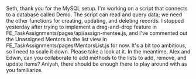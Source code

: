 Seth, thank you for the MySQL setup.
I'm working on a script that connects to a database called Demo. The script can read and query data; we need the other functions for creating, updating, and deleting records. I stopped yesterday after trying to implement a drag-and-drop feature in FE_TaskAssignments/pages/api/assign-mentee.js, and I've commented out the Unassigned Mentors in the list view in FE_TaskAssignments/pages/MentorsList.js for now. It's a bit too ambitious, so I need to scale it down. Please take a look at it.
In the meantime, Alex and Edwin, can you collaborate to add methods to the lists to add, remove, and update items? Aniyah, there should be enough there to play around with as you familiarize.
